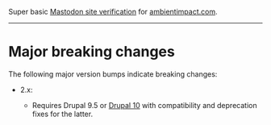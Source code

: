 Super basic [Mastodon site
verification](https://til.simonwillison.net/mastodon/verifying-github-on-mastodon)
for [ambientimpact.com](https://ambientimpact.com).

----

# Major breaking changes

The following major version bumps indicate breaking changes:

* 2.x:

  * Requires Drupal 9.5 or [Drupal 10](https://www.drupal.org/project/drupal/releases/10.0.0) with compatibility and deprecation fixes for the latter.
